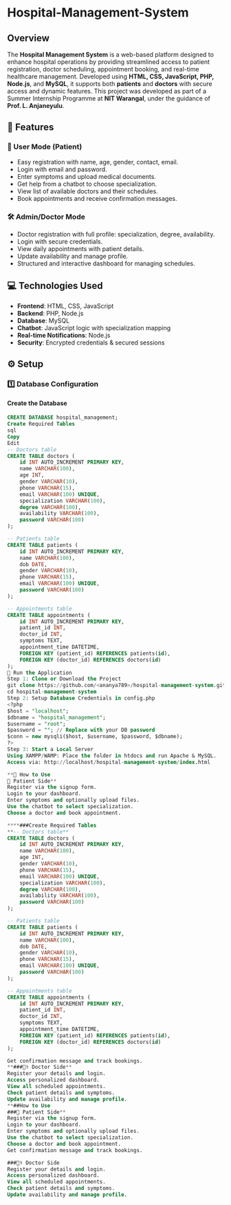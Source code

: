 # Hospital-Management-System
## Overview
The **Hospital Management System** is a web-based platform designed to enhance hospital operations by providing streamlined access to patient registration, doctor scheduling, appointment booking, and real-time healthcare management. Developed using **HTML, CSS, JavaScript, PHP, Node.js**, and **MySQL**, it supports both **patients** and **doctors** with secure access and dynamic features.
This project was developed as part of a Summer Internship Programme at **NIT Warangal**, under the guidance of **Prof. L. Anjaneyulu**.
## 🎯 Features
### 🔵 User Mode (Patient)
- Easy registration with name, age, gender, contact, email.
- Login with email and password.
- Enter symptoms and upload medical documents.
- Get help from a chatbot to choose specialization.
- View list of available doctors and their schedules.
- Book appointments and receive confirmation messages.
### 🛠 Admin/Doctor Mode
- Doctor registration with full profile: specialization, degree, availability.
- Login with secure credentials.
- View daily appointments with patient details.
- Update availability and manage profile.
- Structured and interactive dashboard for managing schedules.

## 💻 Technologies Used
- **Frontend**: HTML, CSS, JavaScript
- **Backend**: PHP, Node.js
- **Database**: MySQL
- **Chatbot**: JavaScript logic with specialization mapping
- **Real-time Notifications**: Node.js
- **Security**: Encrypted credentials & secured sessions
  
## ⚙️ Setup
### 1️⃣ Database Configuration
#### Create the Database
```sql
CREATE DATABASE hospital_management;
Create Required Tables
sql
Copy
Edit
-- Doctors table
CREATE TABLE doctors (
    id INT AUTO_INCREMENT PRIMARY KEY,
    name VARCHAR(100),
    age INT,
    gender VARCHAR(10),
    phone VARCHAR(15),
    email VARCHAR(100) UNIQUE,
    specialization VARCHAR(100),
    degree VARCHAR(100),
    availability VARCHAR(100),
    password VARCHAR(100)
);

-- Patients table
CREATE TABLE patients (
    id INT AUTO_INCREMENT PRIMARY KEY,
    name VARCHAR(100),
    dob DATE,
    gender VARCHAR(10),
    phone VARCHAR(15),
    email VARCHAR(100) UNIQUE,
    password VARCHAR(100)
);

-- Appointments table
CREATE TABLE appointments (
    id INT AUTO_INCREMENT PRIMARY KEY,
    patient_id INT,
    doctor_id INT,
    symptoms TEXT,
    appointment_time DATETIME,
    FOREIGN KEY (patient_id) REFERENCES patients(id),
    FOREIGN KEY (doctor_id) REFERENCES doctors(id)
);
🚀 Run the Application
Step 1: Clone or Download the Project
git clone https://github.com/<ananya789>/hospital-management-system.git
cd hospital-management-system
Step 2: Setup Database Credentials in config.php
<?php
$host = "localhost";
$dbname = "hospital_management";
$username = "root";
$password = ""; // Replace with your DB password
$conn = new mysqli($host, $username, $password, $dbname);
?>
Step 3: Start a Local Server
Using XAMPP/WAMP: Place the folder in htdocs and run Apache & MySQL.
Access via: http://localhost/hospital-management-system/index.html

**📌 How to Use
👤 Patient Side**
Register via the signup form.
Login to your dashboard.
Enter symptoms and optionally upload files.
Use the chatbot to select specialization.
Choose a doctor and book appointment.

****###Create Required Tables
**-- Doctors table**
CREATE TABLE doctors (
    id INT AUTO_INCREMENT PRIMARY KEY,
    name VARCHAR(100),
    age INT,
    gender VARCHAR(10),
    phone VARCHAR(15),
    email VARCHAR(100) UNIQUE,
    specialization VARCHAR(100),
    degree VARCHAR(100),
    availability VARCHAR(100),
    password VARCHAR(100)
);

-- Patients table
CREATE TABLE patients (
    id INT AUTO_INCREMENT PRIMARY KEY,
    name VARCHAR(100),
    dob DATE,
    gender VARCHAR(10),
    phone VARCHAR(15),
    email VARCHAR(100) UNIQUE,
    password VARCHAR(100)
);

-- Appointments table
CREATE TABLE appointments (
    id INT AUTO_INCREMENT PRIMARY KEY,
    patient_id INT,
    doctor_id INT,
    symptoms TEXT,
    appointment_time DATETIME,
    FOREIGN KEY (patient_id) REFERENCES patients(id),
    FOREIGN KEY (doctor_id) REFERENCES doctors(id)
);

Get confirmation message and track bookings.
**###👨‍⚕️ Doctor Side**
Register your details and login.
Access personalized dashboard.
View all scheduled appointments.
Check patient details and symptoms.
Update availability and manage profile.
**##How to Use
###👤 Patient Side**
Register via the signup form.
Login to your dashboard.
Enter symptoms and optionally upload files.
Use the chatbot to select specialization.
Choose a doctor and book appointment.
Get confirmation message and track bookings.

###👨‍⚕️ Doctor Side
Register your details and login.
Access personalized dashboard.
View all scheduled appointments.
Check patient details and symptoms.
Update availability and manage profile.
